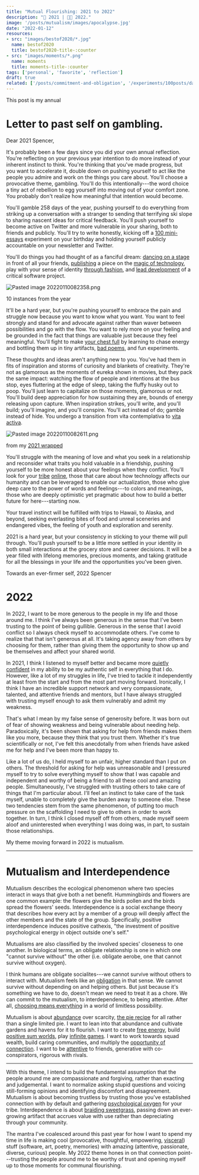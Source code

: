 ```yaml
---
title: "Mutual Flourishing: 2021 to 2022"
description: "🎰 2021 | 🌱💮 2022."
image: '/posts/mutualism/images/apocalypse.jpg'
date: "2022-01-12"
resources: 
- src: "images/bestof2020/*.jpg"
  name: bestof2020
  title: bestof2020-title-:counter
- src: "images/moments/*.png"
  name: moments
  title: moments-title-:counter
tags: ['personal', 'favorite', 'reflection']
draft: true
related: ['/posts/commitment-and-obligation', '/experiments/100posts/dance', '/posts/take-back-the-future-response', '/experiments/100posts/quiet-confidence', '/fits', '/posts/everyday-magic', '/experiments/100posts/perception']
---
```


This post is my annual

Letter to past self on gambling.
================================

Dear 2021 Spencer,

It's probably been a few days since you did your own annual reflection. You're reflecting on your previous year intention to do more instead of your inherent instinct to think. You're thinking that you've made progress, but you want to accelerate it, double down on pushing yourself to act like the people you admire and work on the things you care about. You'll choose a provocative theme, gambling. You'll do this intentionally---the word choice a tiny act of rebellion to egg yourself into moving out of your comfort zone. You probably don't realize how meaningful that intention would become.

You'll gamble 258 days of the year, pushing yourself to do everything from striking up a conversation with a stranger to sending that terrifying ski slope to sharing nascent ideas for critical feedback. You'll push yourself to become active on Twitter and more vulnerable in your sharing, both to friends and publicly. You'll try to write honestly, kicking off a [100 mini-essays](https://www.spencerchang.me/experiments/100posts/) experiment on your birthday and holding yourself publicly accountable on your newsletter and Twitter.

You'll do things you had thought of as a fanciful dream: [dancing on a stage](https://www.spencerchang.me/experiments/100posts/dance/) in front of all your friends, [publishing](https://reboothq.substack.com/p/everyday-magic) a piece on the [magic of technology](https://www.spencerchang.me/posts/everyday-magic/), play with your sense of identity [through fashion](https://www.spencerchang.me/fits/), and [lead development](https://coda.io/@spencer/rituals-at-scale-how-we-remixed-templates) of a critical software project.

![Pasted image 20220110082358.png](https://codahosted.io/docs/YsYg7d1EIu/blobs/bl-Ode6V-L4n_/d6de8668934409dbe319f39e5b64f13f2bf7ec5694724246e541f7ba962698fa1106758bd91d7da1bc2350e27bf0ddcfdf3a486bd59c31bff3a73655b8549aabdf2824c8a91ebcf2b71a2ad4eb94e5a364f9228aae946b90223ad8aed41fc6dc73e06856)

10 instances from the year

It'll be a hard year, but you're pushing yourself to embrace the pain and struggle now because you want to know what you want. You want to feel strongly and stand for and advocate against rather than waver between possibilities and go with the flow. You want to rely more on your feeling and be grounded in the fact that things are valuable just because they feel meaningful. You'll fight to make [your chest full](https://maryretta.substack.com/p/the-anatomy-of-a-poet) by learning to chase energy and bottling them up in tiny artifacts, [bad poems](https://maryretta.substack.com/p/the-anatomy-of-a-poet), and fun experiments.

These thoughts and ideas aren't anything new to you. You've had them in fits of inspiration and storms of curiosity and blankets of creativity. They're not as glamorous as the moments of eureka shown in movies, but they pack the same impact: watching the flow of people and intentions at the bus stop, eyes fluttering at the edge of sleep, taking the fluffy husky out to poop. You'll just learn to capitalize on those moments, glamorous or not. You'll build deep appreciation for how sustaining they are, bounds of energy releasing upon capture. When inspiration strikes, you'll write, and you'll build; you'll imagine, and you'll conspire. You'll act instead of do; gamble instead of hide. You undergo a transition from vita contemplativa to [vita activa](http://jasmine.substack.com/p/vita-activa).

![Pasted image 20220110082611.png](https://codahosted.io/docs/YsYg7d1EIu/blobs/bl-WJt1Yle1mw/20a51179a8a2278d280535b5700d0a4a704998319b5b68eba5482d2d1fcca63617fb7a96b9a865330fbfcd0763618093bb7c3321e20f272ea82338d8a10b00d8b04321b6aa6be2053c0554efa171965c61867bb4663eb63ac13788d9afd4f045b20de720)

from my [2021 wrapped](https://coda.io/@spencer/spencer-wrapped-2021)

You'll struggle with the meaning of love and what you seek in a relationship and reconsider what traits you hold valuable in a friendship, pushing yourself to be more honest about your feelings when they conflict. You'll look for your [tribe](https://reboothq.substack.com/) [online](https://verses.xyz/), those that care about how technology affects our humanity and can be leveraged to enable our actualization, those who give deep care to the power of words and feelings---to colors and meanings, those who are deeply optimistic yet pragmatic about how to build a better future for here---starting now.

Your travel instinct will be fulfilled with trips to Hawaii, to Alaska, and beyond, seeking everlasting bites of food and unreal sceneries and endangered vibes, the feeling of youth and exploration and serenity.

2021 is a hard year, but your consistency in sticking to your theme will pull through. You'll push yourself to be a little more settled in your identity in both small interactions at the grocery store and career decisions. It will be a year filled with lifelong memories, precious moments, and taking gratitude for all the blessings in your life and the opportunities you've been given.

Towards an ever-firmer self,
2022 Spencer

2022
====

In 2022, I want to be more generous to the people in my life and those around me. I think I've always been generous in the sense that I've been trusting to the point of being gullible. Generous in the sense that I avoid conflict so I always check myself to accommodate others. I've come to realize that that isn't generous at all. It's taking agency away from others by choosing for them, rather than giving them the opportunity to show up and be themselves and affect your shared world.

In 2021, I think I listened to myself better and became more [quietly confident](https://www.spencerchang.me/experiments/100posts/quiet-confidence/) in my ability to be my authentic self in everything that I do. However, like a lot of my struggles in life, I've tried to tackle it independently at least from the start and from the most part moving forward. Ironically, I think I have an incredible support network and very compassionate, talented, and attentive friends and mentors, but I have always struggled with trusting myself enough to ask them vulnerably and admit my weakness.

That's what I mean by my false sense of generosity before. It was born out of fear of showing weakness and being vulnerable about needing help. Paradoxically, it's been shown that asking for help from friends makes them like you more, because they think that you trust them. Whether it's true scientifically or not, I've felt this anecdotally from when friends have asked me for help and I've been more than happy to.

Like a lot of us do, I held myself to an unfair, higher standard than I put on others. The threshold for asking for help was unreasonable and I pressured myself to try to solve everything myself to show that I was capable and independent and worthy of being a friend to all these cool and amazing people. Simultaneously, I've struggled with trusting others to take care of things that I'm particular about. I'll feel an instinct to take care of the task myself, unable to completely give the burden away to someone else. These two tendencies stem from the same phenomenon, of putting too much pressure on the scaffolding I need to give to others in order to work together. In turn, I think I closed myself off from others, made myself seem aloof and uninterested when everything I was doing was, in part, to sustain those relationships.

My theme moving forward in 2022 is mutualism.

* * * * *

Mutualism and Interdependence
=============================

Mutualism describes the ecological phenomenon where two species interact in ways that give both a net benefit. Hummingbirds and flowers are one common example: the flowers give the birds pollen and the birds spread the flowers' seeds. Interdependence is a social exchange theory that describes how every act by a member of a group will deeply affect the other members and the state of the group. Specifically, positive interdependence induces positive cathexis, "the investment of positive psychological energy in object outside one's self."

Mutualisms are also classified by the involved species' closeness to one another. In biological terms, an obligate relationship is one in which one "cannot survive without" the other (i.e. obligate aerobe, one that cannot survive without oxygen).

I think humans are obligate socialites---we cannot survive without others to interact with. Mutualism feels like an [obligation](https://spencerchang.me/posts/commitment-and-obligation) in that sense. We cannot survive without depending on and helping others. But just because it's something we have to do, doesn't mean we need to treat it as a chore. We can commit to the mutualism, to interdependence, to being attentive. After all, [choosing means everything](https://perell.com/essay/the-price-of-discipline/) in a world of limitless possibility.

Mutualism is about [abundance](app://obsidian.md/abundance) over scarcity, [the pie recipe](https://www.spencerchang.me/posts/take-back-the-future-response/) for all rather than a single limited pie. I want to lean into that abundance and cultivate gardens and havens for it to flourish. I want to create [free energy](app://obsidian.md/experiments/100posts/kindness-journal), build [positive sum worlds](https://otherinter.net/research/positive-sum-worlds/), play [infinite games](https://twitter.com/visakanv/status/1145581243007827968?s=20). I want to work towards squad wealth, build caring communities, and multiply the [opportunity of connection](https://www.spencerchang.me/experiments/100posts/perception/). I want to be [attentive](https://jasminewang.substack.com/p/attending-to-the-other) to friends, generative with co-conspirators, rigorous with rivals.

* * * * *

With this theme, I intend to build the fundamental assumption that the people around me are compassionate and forgiving, rather than exacting and judgemental. I want to normalize asking stupid questions and voicing still-forming opinions and identifying discomfort and disagreement. Mutualism is about becoming trustless by trusting those you've established connection with by default and gathering [psychological oxygen](app://obsidian.md/psychological%20oxygen) for your tribe. Interdependence is about [braiding sweetgrass](https://milkweed.org/book/braiding-sweetgrass), passing down an ever-growing artifact that accrues value with use rather than depreciating through your community.

The mantra I've coalesced around this past year for how I want to spend my time in life is making cool (provocative, thoughtful, empowering, [visceral](https://twitter.com/LauraDeming/status/1479586908900663307)) stuff (software, art, poetry, memories) with amazing (attentive, passionate, diverse, curious) people. My 2022 theme hones in on that connection point---trusting the people around me to be worthy of trust and opening myself up to those moments for communal flourishing.
